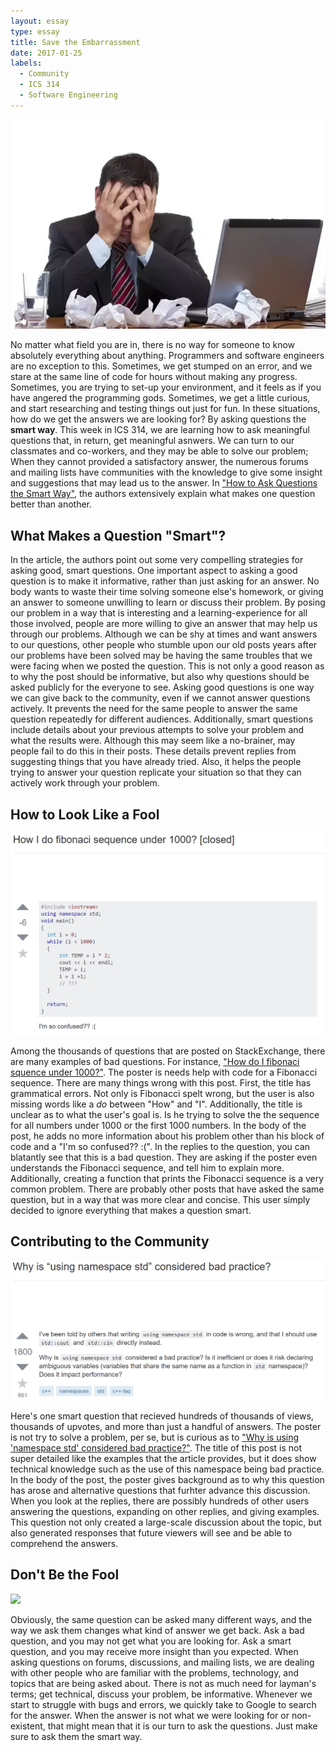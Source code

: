 ```yaml
---
layout: essay
type: essay
title: Save the Embarrassment
date: 2017-01-25
labels:
  - Community
  - ICS 314
  - Software Engineering
---
```


<img class="ui medium left floated rounded image" src="/images/smart_questions-frustrated.png">

No matter what field you are in, there is no way for someone to know absolutely everything about anything. Programmers and software engineers are no exception to this. Sometimes, we get stumped on an error, and we stare at the same line of code for hours without making any progress. Sometimes, you are trying to set-up your environment, and it feels as if you have angered the programming gods. Sometimes, we get a little curious, and start researching and testing things out just for fun. In these situations, how do we get the answers we are looking for? By asking questions the **smart way**. This week in ICS 314, we are learning how to ask meaningful questions that, in return, get meaningful asnwers. We can turn to our classmates and co-workers, and they may be able to solve our problem; When they cannot provided a satisfactory answer, the numerous forums and mailing lists have communities with the knowledge to give some insight and suggestions that may lead us to the answer. In <a href="http://www.catb.org/esr/faqs/smart-questions.html">"How to Ask Questions the Smart Way"</a>, the authors extensively explain what makes one question better than another. 

## What Makes a Question "Smart"? 

In the article, the authors point out some very compelling strategies for asking good, smart questions. One important aspect to asking a good question is to make it informative, rather than just asking for an answer. No body wants to waste their time solving someone else's homework, or giving an answer to someone unwilling to learn or discuss their problem. By posing our problem in a way that is interesting and a learning-experience for all those involved, people are more willing to give an answer that may help us through our problems. Although we can be shy at times and want answers to our questions, other people who stumble upon our old posts years after our problems have been solved may be having the same troubles that we were facing when we posted the question. This is not only a good reason as to why the post should be informative, but also why questions should be asked publicly for the everyone to see. Asking good questions is one way we can give back to the community, even if we cannot answer questions actively. It prevents the need for the same people to answer the same question repeatedly for different audiences. Additionally, smart questions include details about your previous attempts to solve your problem and what the results were. Although this may seem like a no-brainer, may people fail to do this in their posts. These details prevent replies from suggesting things that you have already tried. Also, it helps the people trying to answer your question replicate your situation so that they can actively work through your problem.

## How to Look Like a Fool

<img class="ui large right floated rounded image" src="/images/smart_questions-bad.png">

Among the thousands of questions that are posted on StackExchange, there are many examples of bad questions. For instance, <a href="https://stackoverflow.com/questions/2210928/how-i-do-fibonaci-sequence-under-1000">"How do I fibonaci squence under 1000?"</a>. The poster is needs help with code for a Fibonacci sequence. There are many things wrong with this post. First, the title has grammatical errors. Not only is Fibonacci spelt wrong, but the user is also missing words like a _do_ between "How" and "I". Additionally, the title is unclear as to what the user's goal is. Is he trying to solve the the sequence for all numbers under 1000 or the first 1000 numbers. In the body of the post, he adds no more information about his problem other than his block of code and a "I'm so confused?? :(". In the replies to the question, you can blatantly see that this is a bad question. They are asking if the poster even understands the Fibonacci sequence, and tell him to explain more. Additionally, creating a function that prints the Fibonacci sequence is a very common problem. There are probably other posts that have asked the same question, but in a way that was more clear and concise. This user simply decided to ignore everything that makes a question smart. 

## Contributing to the Community

<img class="ui large left floated rounded image" src="/images/smart_questions-good.png">

Here's one smart question that recieved hundreds of thousands of views, thousands of upvotes, and more than just a handful of answers. The poster is not try to solve a problem, per se, but is curious as to <a href="https://stackoverflow.com/questions/1452721/why-is-using-namespace-std-considered-bad-practice">"Why is using 'namespace std' considered bad practice?"</a>. The title of this post is not super detailed like the examples that the article provides, but it does show technical knowledge such as the use of this namespace being bad practice. In the body of the post, the poster gives background as to why this question has arose and alternative questions that furhter advance this discussion. When you look at the replies, there are possibly hundreds of other users answering the questions, expanding on other replies, and giving examples. This question not only created a large-scale discussion about the topic, but also generated responses that future viewers will see and be able to comprehend the answers.

## Don't Be the Fool

<img class="ui large left floated rounded image" src="/images/smart_questions-thinking.png">

Obviously, the same question can be asked many different ways, and the way we ask them changes what kind of answer we get back. Ask a bad question, and you may not get what you are looking for. Ask a smart question, and you may receive more insight than you expected. When asking questions on forums, discussions, and mailing lists, we are dealing with other people who are familiar with the problems, technology, and topics that are being asked about. There is not as much need for layman's terms; get technical, discuss your problem, be informative. Whenever we start to struggle with bugs and errors, we quickly take to Google to search for the answer. When the answer is not what we were looking for or non-existent, that might mean that it is our turn to ask the questions. Just make sure to ask them the smart way.
